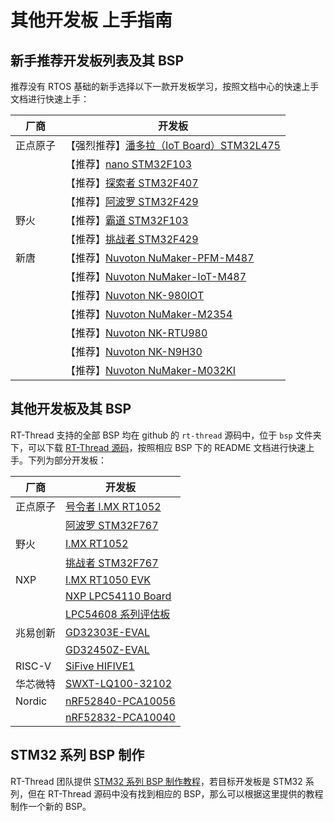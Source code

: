 # 其他开发板 上手指南

## 新手推荐开发板列表及其 BSP

推荐没有 RTOS 基础的新手选择以下一款开发板学习，按照文档中心的快速上手文档进行快速上手：

| 厂商     | 开发板                                                       |
| -------- | ------------------------------------------------------------ |
| 正点原子 | 【强烈推荐】[潘多拉（IoT Board）STM32L475](../quick-start/iot_board/quick-start.md) |
|          | 【推荐】[nano STM32F103](../quick-start/stm32f103-atk-nano/quick-start.md) |
|          | 【推荐】[探索者 STM32F407](../quick-start/stm32f407-atk-explorer/quick-start.md) |
|          | 【推荐】[阿波罗 STM32F429](../quick-start/stm32f429-atk-apolo/quick-start.md) |
| 野火     | 【推荐】[霸道 STM32F103](../quick-start/stm32f103-fire-arbitrary/quick-start.md) |
|          | 【推荐】[挑战者 STM32F429](../quick-start/stm32f429-fire-challenger/quick-start.md) |
| 新唐     | 【推荐】[Nuvoton NuMaker-PFM-M487](../quick-start/numaker-pfm-m487/quick-start.md) |
|          | 【推荐】[Nuvoton NuMaker-IoT-M487](../quick-start/numaker-iot-m487/quick-start.md) |
|          | 【推荐】[Nuvoton NK-980IOT](../quick-start/nk-980iot/quick-start.md) |
|          | 【推荐】[Nuvoton NuMaker-M2354](../quick-start/numaker-m2354/quick-start.md) |
|          | 【推荐】[Nuvoton NK-RTU980](../quick-start/nk-rtu980/quick-start.md) |
|          | 【推荐】[Nuvoton NK-N9H30](../quick-start/nk-n9h30/quick-start.md) |
|          | 【推荐】[Nuvoton NuMaker-M032KI](../quick-start/numaker-m032ki/quick-start.md) |

## 其他开发板及其 BSP

RT-Thread 支持的全部 BSP 均在 github 的 `rt-thread` 源码中，位于 `bsp` 文件夹下，可以下载 [RT-Thread 源码](https://github.com/RT-Thread/rt-thread)，按照相应 BSP 下的 README 文档进行快速上手。下列为部分开发板：

| 厂商     | 开发板           |
| -------- | ---------------- |
| 正点原子 | [号令者 I.MX RT1052](https://github.com/RT-Thread/rt-thread/tree/master/bsp/imxrt/imxrt1052-atk-commander) |
|          | [阿波罗 STM32F767](https://github.com/RT-Thread/rt-thread/tree/master/bsp/stm32/stm32f767-atk-apollo) |
| 野火 | [I.MX RT1052](https://github.com/RT-Thread/rt-thread/tree/master/bsp/imxrt/imxrt1052-fire-pro) |
|      | [挑战者 STM32F767](https://github.com/RT-Thread/rt-thread/tree/master/bsp/stm32/stm32f767-fire-challenger) |
| NXP | [I.MX RT1050 EVK](https://github.com/RT-Thread/rt-thread/tree/master/bsp/imxrt/imxrt1052-nxp-evk) |
| | [NXP LPC54110 Board](https://github.com/RT-Thread/rt-thread/tree/master/bsp/lpc54114-lite) |
| | [LPC54608 系列评估板](https://github.com/RT-Thread/rt-thread/tree/master/bsp/lpc54608-LPCXpresso) |
| 兆易创新 | [GD32303E-EVAL](https://github.com/RT-Thread/rt-thread/tree/master/bsp/gd32303e-eval) |
| | [GD32450Z-EVAL](https://github.com/RT-Thread/rt-thread/tree/master/bsp/gd32450z-eval) |
| RISC-V | [SiFive HIFIVE1](https://github.com/RT-Thread/rt-thread/tree/master/bsp/hifive1) |
| 华芯微特 | [SWXT-LQ100-32102](https://github.com/RT-Thread/rt-thread/tree/master/bsp/swm320-lq100) |
| Nordic | [nRF52840-PCA10056](https://github.com/RT-Thread/rt-thread/tree/master/bsp/nrf5x/nrf52840) |
|  | [nRF52832-PCA10040](https://github.com/RT-Thread/rt-thread/tree/master/bsp/nrf5x/nrf52832) |

## STM32 系列 BSP 制作

RT-Thread 团队提供  [STM32 系列 BSP 制作教程](https://github.com/RT-Thread/rt-thread/blob/master/bsp/stm32/docs/STM32%E7%B3%BB%E5%88%97BSP%E5%88%B6%E4%BD%9C%E6%95%99%E7%A8%8B.md)，若目标开发板是 STM32 系列，但在 RT-Thread 源码中没有找到相应的 BSP，那么可以根据这里提供的教程制作一个新的 BSP。
